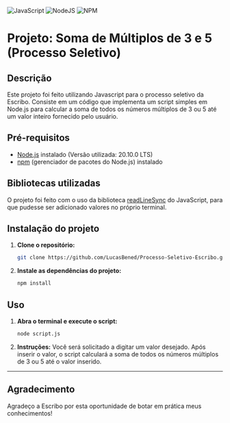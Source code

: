 ![JavaScript](https://img.shields.io/badge/javascript-%23323330.svg?style=for-the-badge&logo=javascript&logoColor=%23F7DF1E)
![NodeJS](https://img.shields.io/badge/node.js-6DA55F?style=for-the-badge&logo=node.js&logoColor=white)
![NPM](https://img.shields.io/badge/NPM-%23CB3837.svg?style=for-the-badge&logo=npm&logoColor=white)
# Projeto: Soma de Múltiplos de 3 e 5 (Processo Seletivo)

## Descrição
Este projeto foi feito utilizando Javascript para o processo seletivo da Escribo. Consiste em um código que implementa um script simples em Node.js para calcular a soma de todos os números múltiplos de 3 ou 5 até um valor inteiro fornecido pelo usuário.

## Pré-requisitos
- [Node.js](https://nodejs.org/en) instalado (Versão utilizada: 20.10.0 LTS)
- [npm](https://www.npmjs.com) (gerenciador de pacotes do Node.js) instalado

## Bibliotecas utilizadas

O projeto foi feito com o uso da biblioteca [readLineSync](https://github.com/anseki/readline-sync) do JavaScript, para que pudesse ser adicionado valores no próprio terminal.

## Instalação do projeto
1. **Clone o repositório:**
    ```bash
    git clone https://github.com/LucasBened/Processo-Seletivo-Escribo.git
    ```

3. **Instale as dependências do projeto:**
    ```bash
    npm install
    ```

## Uso
1. **Abra o terminal e execute o script:**
    ```bash
    node script.js
    ```

2. **Instruções:**
    Você será solicitado a digitar um valor desejado. Após inserir o valor, o script calculará a soma de todos os números múltiplos de 3 ou 5 até o valor inserido.


---

## Agradecimento
Agradeço a Escribo por esta oportunidade de botar em prática meus conhecimentos!
